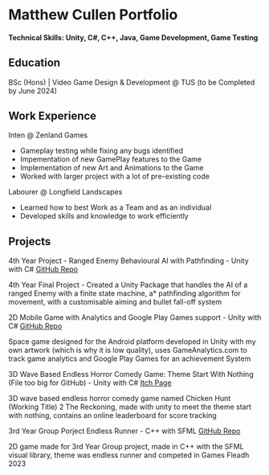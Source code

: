 # Matthew Cullen Portfolio

#### Technical Skills: Unity, C#, C++, Java, Game Development, Game Testing

## Education
BSc (Hons) | Video Game Design & Development @ TUS (to be Completed by June 2024)

## Work Experience
Inten @ Zenland Games
- Gameplay testing while fixing any bugs identified
- Impementation of new GamePlay features to the Game
- Implementation of new Art and Animations to the Game
- Worked with larger project with a lot of pre-existing code

Labourer @ Longfield Landscapes
- Learned how to best Work as a Team and as an individual
- Developed skills and knowledge to work efficiently

## Projects
4th Year Project - Ranged Enemy Behavioural AI with Pathfinding - Unity with C#
[GitHub Repo](https://github.com/BigBirdSlayer01/FYP-Randged-Enemy-AI-with-Pathfinding)

4th Year Final Project - Created a Unity Package that handles the AI of a ranged Enemy with a finite state machine, a* pathfinding algorithm for movement, with a customisable aiming and bullet fall-off system

2D Mobile Game with Analytics and Google Play Games support - Unity with C#
[GitHub Repo](https://github.com/BigBirdSlayer01/Android-Space-Game)

Space game designed for the Android platform developed in Unity with my own artwork (which is why it is low quality), uses GameAnalytics.com to track game analytics and Google Play Games for an achievement System

3D Wave Based Endless Horror Comedy Game: Theme Start With Nothing (File too big for GitHub) - Unity with C#
[Itch Page](https://bigbirdslayer.itch.io/chicken-hunt-working-title-2-the-reckoning)

3D wave based endless horror comedy game named Chicken Hunt (Working Title) 2 The Reckoning, made with unity to meet the theme start with nothing, contains an online leaderboard for score tracking

3rd Year Group Porject Endless Runner - C++ with SFML
[GitHub Repo](https://github.com/BigBirdSlayer01/3rd-Year-Group-Project)

2D game made for 3rd Year Group project, made in C++ with the SFML visual library, theme was endless runner and competed in Games Fleadh 2023
